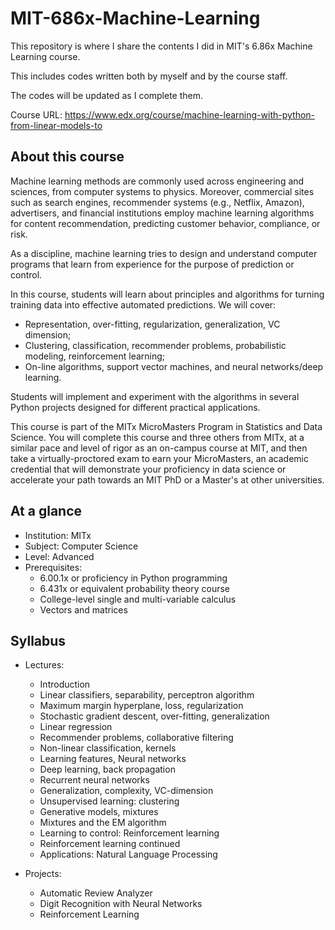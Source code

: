 # MIT-686x-Machine-Learning
This repository is where I share the contents I did in MIT's 6.86x Machine Learning course.

This includes codes written both by myself and by the course staff.

The codes will be updated as I complete them.

Course URL: https://www.edx.org/course/machine-learning-with-python-from-linear-models-to

## About this course

Machine learning methods are commonly used across engineering and sciences, from computer systems to physics. Moreover, commercial sites such as search engines, recommender systems (e.g., Netflix, Amazon), advertisers, and financial institutions employ machine learning algorithms for content recommendation, predicting customer behavior, compliance, or risk.

As a discipline, machine learning tries to design and understand computer programs that learn from experience for the purpose of prediction or control.

In this course, students will learn about principles and algorithms for turning training data into effective automated predictions. We will cover:

- Representation, over-fitting, regularization, generalization, VC dimension;
- Clustering, classification, recommender problems, probabilistic modeling, reinforcement learning;
- On-line algorithms, support vector machines, and neural networks/deep learning.

Students will implement and experiment with the algorithms in several Python projects designed for different practical applications.

This course is part of the MITx MicroMasters Program in Statistics and Data Science. You will complete this course and three others from MITx, at a similar pace and level of rigor as an on-campus course at MIT, and then take a virtually-proctored exam to earn your MicroMasters, an academic credential that will demonstrate your proficiency in data science or accelerate your path towards an MIT PhD or a Master's at other universities.

## At a glance

- Institution: MITx
- Subject: Computer Science
- Level: Advanced
- Prerequisites:
  - 6.00.1x or proficiency in Python programming
  - 6.431x or equivalent probability theory course
  - College-level single and multi-variable calculus
  - Vectors and matrices
  
## Syllabus

- Lectures:
  - Introduction
  - Linear classifiers, separability, perceptron algorithm
  - Maximum margin hyperplane, loss, regularization
  - Stochastic gradient descent, over-fitting, generalization
  - Linear regression
  - Recommender problems, collaborative filtering
  - Non-linear classification, kernels
  - Learning features, Neural networks
  - Deep learning, back propagation
  - Recurrent neural networks
  - Generalization, complexity, VC-dimension
  - Unsupervised learning: clustering
  - Generative models, mixtures
  - Mixtures and the EM algorithm
  - Learning to control: Reinforcement learning
  - Reinforcement learning continued
  - Applications: Natural Language Processing

- Projects:
  - Automatic Review Analyzer
  - Digit Recognition with Neural Networks
  - Reinforcement Learning
